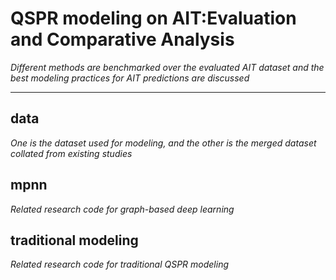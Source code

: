 # QSPR modeling on AIT:Evaluation and Comparative Analysis
*Different methods are benchmarked over the evaluated AIT dataset 
and the best modeling practices for AIT predictions are discussed*

___
## data
*One is the dataset used for modeling, and the other is the merged dataset 
collated from existing studies*
## mpnn
*Related research code for graph-based deep learning*
## traditional modeling
*Related research code for traditional QSPR modeling*
